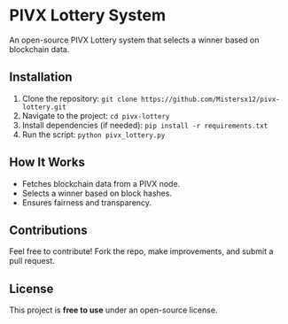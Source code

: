 # PIVX Lottery System
An open-source PIVX Lottery system that selects a winner based on blockchain data.

## Installation
1. Clone the repository: `git clone https://github.com/Mistersx12/pivx-lottery.git`
2. Navigate to the project: `cd pivx-lottery`
3. Install dependencies (if needed): `pip install -r requirements.txt`
4. Run the script: `python pivx_lottery.py`

## How It Works
- Fetches blockchain data from a PIVX node.
- Selects a winner based on block hashes.
- Ensures fairness and transparency.

## Contributions
Feel free to contribute! Fork the repo, make improvements, and submit a pull request.

## License
This project is **free to use** under an open-source license.
